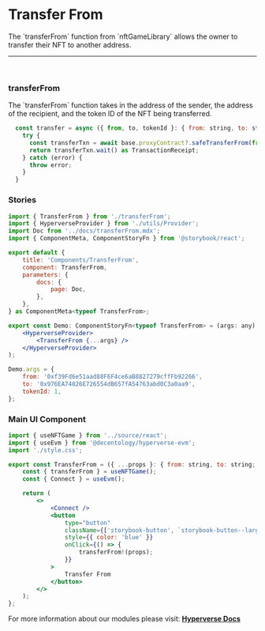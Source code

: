 # Transfer From

<p> The `transferFrom` function from `nftGameLibrary` allows the owner to transfer their NFT to another address. </p>

---

<br>

### transferFrom

<p> The `transferFrom` function takes in the address of the sender, the address of the recipient, and the token ID of the NFT being transferred. </p>

```jsx
  const transfer = async ({ from, to, tokenId }: { from: string, to: string; tokenId: number }) => {
    try {
      const transferTxn = await base.proxyContract?.safeTransferFrom(from, to, tokenId);
      return transferTxn.wait() as TransactionReceipt;
    } catch (error) {
      throw error;
    }
  }
```

### Stories

```jsx
import { TransferFrom } from './transferFrom';
import { HyperverseProvider } from './utils/Provider';
import Doc from '../docs/transferFrom.mdx';
import { ComponentMeta, ComponentStoryFn } from '@storybook/react';

export default {
	title: 'Components/TransferFrom',
	component: TransferFrom,
	parameters: {
		docs: {
			page: Doc,
		},
	},
} as ComponentMeta<typeof TransferFrom>;

export const Demo: ComponentStoryFn<typeof TransferFrom> = (args: any) => (
	<HyperverseProvider>
		<TransferFrom {...args} />
	</HyperverseProvider>
);

Demo.args = {
    from: '0xf39Fd6e51aad88F6F4ce6aB8827279cffFb92266',
	to: '0x976EA74026E726554dB657fA54763abd0C3a0aa9',
	tokenId: 1,
};
```

### Main UI Component

```jsx
import { useNFTGame } from '../source/react';
import { useEvm } from '@decentology/hyperverse-evm';
import './style.css';

export const TransferFrom = ({ ...props }: { from: string, to: string; tokenId: number }) => {
	const { transferFrom } = useNFTGame();
	const { Connect } = useEvm();

	return (
		<>
			<Connect />
			<button
				type="button"
				className={['storybook-button', `storybook-button--large`].join(' ')}
				style={{ color: 'blue' }}
				onClick={() => {
					transferFrom!(props);
				}}
			>
				Transfer From
			</button>
		</>
	);
};
```

For more information about our modules please visit: [**Hyperverse Docs**](docs.hyperverse.dev)
